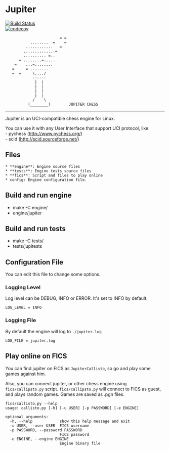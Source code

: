 # Jupiter  
[![Build Status](https://travis-ci.org/maralonso/jupiter.svg?branch=master)](https://travis-ci.org/maralonso/jupiter)  
[![codecov](https://codecov.io/gh/maralonso/jupiter/branch/master/graph/badge.svg)](https://codecov.io/gh/maralonso/jupiter)  


                            = =
               ........  =    =
             ............   =
            ..............=
            .......... =..
          = ........=.....
        =    ...=........
       =     = ........
       =  =     \..../
                ------
                 |  |
                 |  |
                 |  |
                 |  |
                /    \
              (________)        JUPITER CHESS
   ----------------------------------------------
   
Jupiter is an UCI-compatible chess engine for Linux.

You can use it with any User Interface that support UCI protocol, like:   
    - pychess (http://www.pychess.org/)     
    - scid    (http://scid.sourceforge.net/) 

## Files
    * **engine**: Engine source files
    * **tests**: Engine tests source files
    * **fics**: Script and files to play online
    * config: Engine configuration file.    

## Build and run engine

* make -C engine/
* engine/jupiter

## Build and run tests

* make -C tests/
* tests/jupitests

## Configuration File
You can edit this file to change some options.

### Logging Level
Log level can be DEBUG, INFO or ERROR. It's set to INFO by default.

`LOG_LEVEL = INFO`

### Logging File
By default the engine will log to `./jupiter.log`

`LOG_FILE = jupiter.log`


## Play online on FICS

You can find jupiter on FICS as `JupiterCallisto`, so go and play some games against him.

Also, you can connect jupiter, or other chess engine using `fics/callipsto.py` script.
`fics/callipsto.py` will connect to FICS as guest, and plays random games.
Games are saved as .pgn files.


```
fics/callisto.py --help
usage: callisto.py [-h] [-u USER] [-p PASSWORD] [-e ENGINE]

optional arguments:
  -h, --help            show this help message and exit
  -u USER, --user USER  FICS username
  -p PASSWORD, --password PASSWORD
                        FICS password
  -e ENGINE, --engine ENGINE
                        Engine binary file
```
